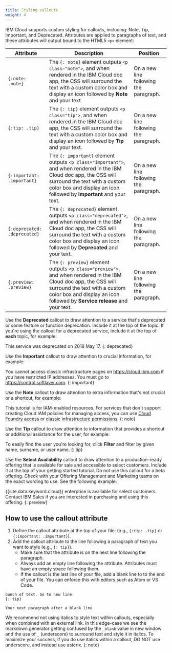 ```yaml
---
title: Styling callouts
weight: 4
---
```


IBM Cloud supports custom styling for callouts, including: Note, Tip, Important, and Deprecated. Attributes are applied to paragraphs of text, and these attributes will output bound to the HTML5 `<p>` element:

| Attribute | Description | Position |
|-----------|-------------|----------|
| `{:note: .note}` |  The `{: note}` element outputs `<p class="note">`, and when rendered in the IBM Cloud doc app, the CSS will surround the text with a custom color box and display an icon followed by **Note** and your text. | On a new line following the paragraph. |
| `{:tip: .tip}` | The `{: tip}` element outputs `<p class="tip">`, and when rendered in the IBM Cloud doc app, the CSS will surround the text with a custom color box and display an icon followed by **Tip** and your text.   | On a new line following the paragraph. |
| `{:important: .important}` |  The `{: important}` element outputs `<p class="important">`, and when rendered in the IBM Cloud doc app, the CSS will surround the text with a custom color box and display an icon followed by **Important** and your text. | On a new line following the paragraph. |
| `{:deprecated: .deprecated}` |  The `{: deprecated}` element outputs `<p class="deprecated">`, and when rendered in the IBM Cloud doc app, the CSS will surround the text with a custom color box and display an icon followed by **Deprecated** and your text. | On a new line following the paragraph. |
| `{:preview: .preview}` |  The `{: preview}` element outputs `<p class="preview">`, and when rendered in the IBM Cloud doc app, the CSS will surround the text with a custom color box and display an icon followed by **Service release** and your text. | On a new line following the paragraph. |


Use the **Deprecated** callout to draw attention to a service that's deprecated or some feature or function deprecation. Include it at the top of the topic. If you're using the callout for a deprecated service, include it at the top of **each** topic, for example:

This service was deprecated on 2018 May 17. 
{: deprecated} 

Use the **Important** callout to draw attention to crucial information, for example:

You cannot access classic infrastructure pages on https://cloud.ibm.com if you have restricted IP addresses. You must go to https://control.softlayer.com.
{: important}

Use the **Note** callout to draw attention to extra information that's not crucial or a shortcut, for example:

This tutorial is for IAM-enabled resources. For services that don't support creating Cloud IAM policies for managing access, you can use [Cloud Foundry access](/docs/iam/cfaccess.html#cfaccess) or [classic infrastructure permissions](/docs/iam/infrastructureaccess.html#infrapermission).
{: note}

Use the **Tip** callout to draw attention to information that provides a shortcut or additional assistance for the user, for example: 

To easily find the user you're looking for, click **Filter** and filter by given name, surname, or user name.
{: tip}

Use the **Select Availability** callout to draw attention to a production-ready offering that is available for sale and accessible to select customers. Include it at the top of your getting started tutorial. Do not use this callout for a beta offering. Check with your Offering Management and Marketing teams on the exact wording to use. See the following example:

{{site.data.keyword.cloud}} enterprise is available for select customers. Contact IBM Sales if you are interested in purchasing and using this offering.
{: preview}

## How to use the callout attribute

1.  Define the callout attribute at the top of your file: (e.g., `{:tip: .tip}` or `{:important: .important}`).
1.  Add the callout attribute to the line following a paragraph of text you want to style (e.g., `{: tip}`).
    * Make sure that the attribute is on the next line following the paragraph.
    * Always add an empty line following the attribute. Attributes must have an empty space following them.
    * If the callout is the last line of your file, add a blank line to to the end of your file. You can enforce this with editors such as Atom or VS Code.


`bunch of text. Go to new line`    
`{: tip}`    
    
`Your next paragraph after a blank line`

We recommend not using italics to style text within callouts, especially when combined with an external link. In this edge-case we see the markdown generator getting confused by the `_blank` value in new window and the use of `_` (underscore) to surround text and style it in italics. To maximize your success, if you do use italics within a callout, DO NOT use underscore, and instead use asterix. 
{: note}
